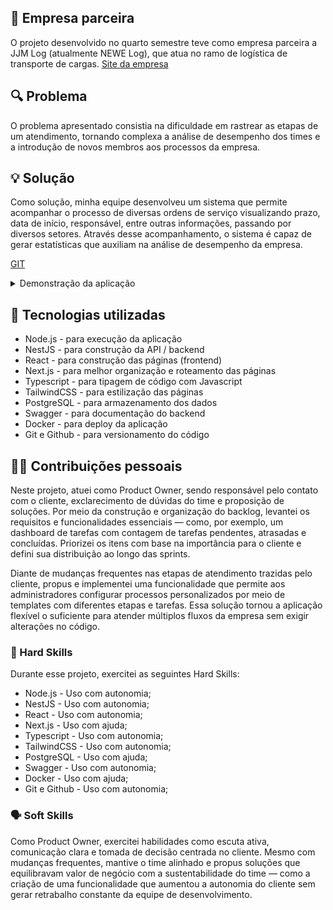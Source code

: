## 🏢 Empresa parceira
O projeto desenvolvido no quarto semestre teve como empresa parceira a JJM Log (atualmente NEWE Log), que atua no ramo de logística de transporte de cargas. [Site da empresa](https://newelog.com.br)

## 🔍 Problema
O problema apresentado consistia na dificuldade em rastrear as etapas de um atendimento, tornando complexa a análise de desempenho dos times e a introdução de novos membros aos processos da empresa.

## 💡 Solução
Como solução, minha equipe desenvolveu um sistema que permite acompanhar o processo de diversas ordens de serviço visualizando prazo, data de início, responsável, entre outras informações, passando por diversos setores. Através desse acompanhamento, o sistema é capaz de gerar estatísticas que auxiliam na análise de desempenho da empresa.

[GIT](https://github.com/C0demain/logflow)

<details>
  <summary>Demonstração da aplicação</summary>
  <p>Clique na imagem para ver o vídeo</p>
  <a href="https://www.youtube.com/watch?v=D8LDeAe5Wgo" target="_blank">
  <img src="../docs/images/API-4_thumb.jpg" alt="Assista ao vídeo" />
</a>

</details>

## 🧰 Tecnologias utilizadas
- Node.js - para execução da aplicação
- NestJS - para construção da API / backend
- React - para construção das páginas (frontend)
- Next.js - para melhor organização e roteamento das páginas
- Typescript - para tipagem de código com Javascript
- TailwindCSS - para estilização das páginas
- PostgreSQL - para armazenamento dos dados
- Swagger - para documentação do backend
- Docker - para deploy da aplicação
- Git e Github - para versionamento do código

## 🧑‍💻 Contribuições pessoais
Neste projeto, atuei como Product Owner, sendo responsável pelo contato com o cliente, exclarecimento de dúvidas do time e proposição de soluções. Por meio da construção e organização do backlog, levantei os requisitos e funcionalidades essenciais — como, por exemplo, um dashboard de tarefas com contagem de tarefas pendentes, atrasadas e concluídas. Priorizei os itens com base na importância para o cliente e defini sua distribuição ao longo das sprints.

Diante de mudanças frequentes nas etapas de atendimento trazidas pelo cliente, propus e implementei uma funcionalidade que permite aos administradores configurar processos personalizados por meio de templates com diferentes etapas e tarefas. Essa solução tornou a aplicação flexível o suficiente para atender múltiplos fluxos da empresa sem exigir alterações no código.


### 🔧 Hard Skills
Durante esse projeto, exercitei as seguintes Hard Skills:
- Node.js - Uso com autonomia;
- NestJS - Uso com autonomia;
- React - Uso com autonomia;
- Next.js - Uso com ajuda;
- Typescript - Uso com autonomia;
- TailwindCSS - Uso com autonomia;
- PostgreSQL - Uso com ajuda;
- Swagger - Uso com autonomia;
- Docker - Uso com ajuda;
- Git e Github - Uso com autonomia;

### 🗣️ Soft Skills
Como Product Owner, exercitei habilidades como escuta ativa, comunicação clara e tomada de decisão centrada no cliente. Mesmo com mudanças frequentes, mantive o time alinhado e propus soluções que equilibravam valor de negócio com a sustentabilidade do time — como a criação de uma funcionalidade que aumentou a autonomia do cliente sem gerar retrabalho constante da equipe de desenvolvimento. 
